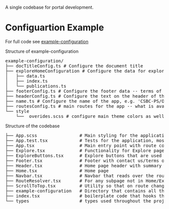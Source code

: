 A single codebase for portal development.

# Configuartion Example
For full code see [example-configuration](https://github.com/portals/portal-app-template/src/example-configuration)

Structure of example-configuration
<pre>
example-configuration/
├── docTitleConfig.ts # Configure the document title
├── exploreHomeConfiguration # Configure the data for explore and home page
│   ├── data.ts
│   ├── index.ts
│   └── publications.ts
├── footerConfig.ts # Configure the footer data -- terms of use, contact us
├── headerConfig.ts # Configure the text on the header of the home page
├── name.ts # Configure the name of the app, e.g. 'CSBC-PS/ON'
├── routesConfig.ts # main routes for the app -- what is available and what it maps too
└── style
    └── _overides.scss # configure main theme colors as well as the exploreButton colors
</pre>

Structure of the codebase

<pre>
├── App.scss                # Main styling for the application, uses variables from examle-configuration/_overrides.scss
├── App.test.tsx            # Tests for the application, most functionality exists in SRC, so tests are lightweight
├── App.tsx                 # Main entry point with route configuration
├── Explore.tsx             # Functionality for Explore page
├── ExploreButtons.tsx      # Explore buttons that are used both on the home page and the explore page
├── Footer.tsx              # Footer with contact us/terms of service
├── Header.tsx              # Home page header with summary and title
├── Home.tsx                # Home page
├── Navbar.tsx              # Navbar that reads over the routes in example-configuration
├── RouteResolver.tsx       # For any subpage not in Home/Explore this hooks up the configuration to that URL
├── ScrollToTop.tsx         # Utility so that on route change the page starts at the top
├── example-configuration   # Directory that contains all the configuration for the app
├── index.tsx               # boilerplate code that hooks the application up with index.html
└── types                   # types used throughout the project
</pre>